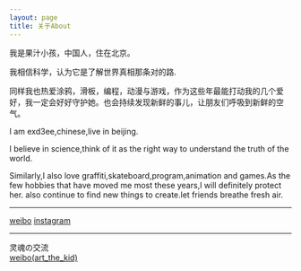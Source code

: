 ```yaml
---
layout: page
title: 关于About
---
```


我是果汁小孩，中国人，住在北京。

我相信科学，认为它是了解世界真相那条对的路.

同样我也热爱涂鸦，滑板，编程，动漫与游戏，作为这些年最能打动我的几个爱好，我一定会好好守护她。也会持续发现新鲜的事儿，让朋友们呼吸到新鲜的空气。



I am exd3ee,chinese,live in beijing.

I believe in science,think of it as the right way to understand the truth of the world.

Similarly,I also love graffiti,skateboard,program,animation and games.As the few hobbies that have moved me most these years,I will definitely protect her. also continue to find new things to create.let friends breathe fresh air.

---

[weibo](https://weibo.com/537396787)
[instagram](https://www.instagram.com/exd3ee/)

---
灵魂の交流   
[weibo(art_the_kid)](https://weibo.com/u/7374316223)


<!--=S

 You love Minimalism, and you also love writing, Type is designed for you. Type focus on showing your content in a clean and simple way, focus on images, typography, and white space.


This is the base Jekyll theme. You can find out more info about customizing your Jekyll theme, as well as basic Jekyll usage documentation at [jekyllrb.com](http://jekyllrb.com/)

 Lorem ipsum dolor sit amet, vix ut case porro facilisis, alia possit neglegentur vis te. Has cu eirmod abhorreant, vel civibus efficiantur cu. Eu summo elitr vix, iusto putant maluisset per ut, ne etiam vivendum adipisci vel. Vis omnis tempor accusam ei, justo perpetua liberavisse cu qui. Saperet aliquando adipiscing ius ne, ne facer euripidis est. Pro mundi nostrum suavitate et.

-->
